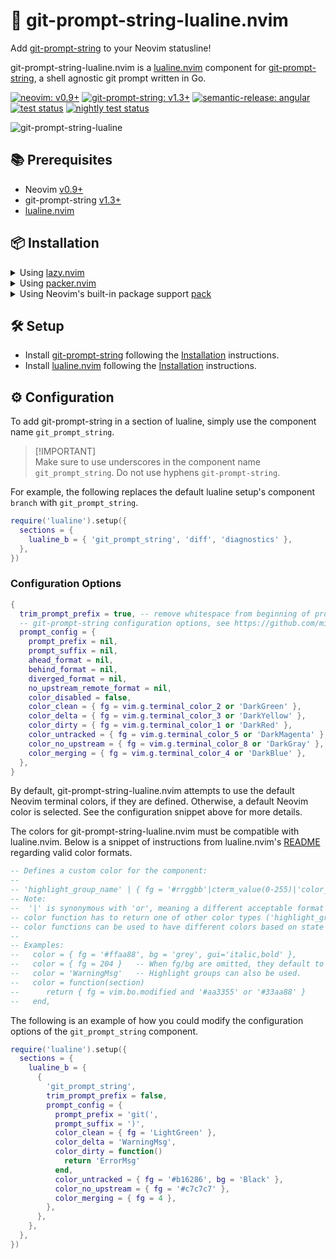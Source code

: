# 📍 git-prompt-string-lualine.nvim

Add [git-prompt-string](https://github.com/mikesmithgh/git-prompt-string) to your Neovim statusline! 

git-prompt-string-lualine.nvim is a [lualine.nvim](https://github.com/nvim-lualine/lualine.nvim) component for [git-prompt-string](https://github.com/mikesmithgh/git-prompt-string), a shell agnostic git prompt written in Go.

[![neovim: v0.9+](https://img.shields.io/static/v1?style=flat-square&label=neovim&message=v0.9%2b&logo=neovim&labelColor=282828&logoColor=8faa80&color=414b32)](https://neovim.io/)
[![git-prompt-string: v1.3+](https://img.shields.io/static/v1?style=flat-square&label=git-prompt-string&message=v1.3%2b&logo=git&labelColor=282828&logoColor=ff6961&color=ff6961)](https://github.com/mikesmithgh/git-prompt-string)
[![semantic-release: angular](https://img.shields.io/static/v1?style=flat-square&label=semantic-release&message=angular&logo=semantic-release&labelColor=282828&logoColor=d8869b&color=8f3f71)](https://github.com/semantic-release/semantic-release)
[![test status](https://img.shields.io/github/actions/workflow/status/mikesmithgh/git-prompt-string-lualine.nvim/tests.yml?style=flat-square&logo=github&logoColor=c7c7c7&label=tests&labelColor=282828&event=push)](https://github.com/mikesmithgh/git-prompt-string-lualine.nvim/actions/workflows/tests.yml?query=event%3Apush)
[![nightly test status](https://img.shields.io/github/actions/workflow/status/mikesmithgh/git-prompt-string-lualine.nvim/tests.yml?style=flat-square&logo=github&logoColor=c7c7c7&label=nightly%20tests&labelColor=282828&event=schedule)](https://github.com/mikesmithgh/git-prompt-string-lualine.nvim/actions/workflows/tests.yml?query=event%3Aschedule)

![git-prompt-string-lualine](https://github.com/mikesmithgh/git-prompt-string-lualine.nvim/assets/10135646/d17ee2bf-e796-4246-9488-18a938a7d807)

## 📚 Prerequisites

- Neovim [v0.9+](https://github.com/neovim/neovim/releases)
- git-prompt-string [v1.3+](https://github.com/mikesmithgh/git-prompt-string)
- [lualine.nvim](https://github.com/nvim-lualine/lualine.nvim)

## 📦 Installation

<details>

<summary>Using <a href="https://github.com/folke/lazy.nvim">lazy.nvim</a></summary>

```lua
  {
    'mikesmithgh/git-prompt-string-lualine.nvim',
    enabled = true,
    lazy = true,
  }
```

</details>
<details>

<summary>Using <a href="https://github.com/wbthomason/packer.nvim">packer.nvim</a></summary>

```lua
  use({
    'mikesmithgh/git-prompt-string-lualine.nvim',
    disable = false,
    opt = true,
  })
```

</details>
<details>

<summary>Using Neovim's built-in package support <a href="https://neovim.io/doc/user/usr_05.html#05.4">pack</a></summary>

```bash
mkdir -p "$HOME/.local/share/nvim/site/pack/mikesmithgh/start/"
cd $HOME/.local/share/nvim/site/pack/mikesmithgh/start
git clone git@github.com:mikesmithgh/git-prompt-string-lualine.nvim
mkdir -p "$HOME/.config/nvim"
echo "require('git-prompt-string-lualine')" >> "$HOME/.config/nvim/init.lua"
```

</details>

## 🛠️ Setup

- Install [git-prompt-string](https://github.com/mikesmithgh/git-prompt-string) following the [Installation](https://github.com/mikesmithgh/git-prompt-string?tab=readme-ov-file#-installation) instructions.
- Install [lualine.nvim](https://github.com/nvim-lualine/lualine.nvim) following the [Installation](https://github.com/nvim-lualine/lualine.nvim?tab=readme-ov-file#installation) instructions.

## ⚙️ Configuration

To add git-prompt-string in a section of lualine, simply use the component name `git_prompt_string`. 

> [!IMPORTANT]\
> Make sure to use underscores in the component name `git_prompt_string`. Do not use hyphens `git-prompt-string`.
> 

For example, the following replaces the default lualine setup's component `branch` with `git_prompt_string`.

```lua
require('lualine').setup({
  sections = {
    lualine_b = { 'git_prompt_string', 'diff', 'diagnostics' },
  },
})
```

### Configuration Options

```lua
{
  trim_prompt_prefix = true, -- remove whitespace from beginning of prompt prefix
  -- git-prompt-string configuration options, see https://github.com/mikesmithgh/git-prompt-string?tab=readme-ov-file#configuration-options
  prompt_config = {
    prompt_prefix = nil,
    prompt_suffix = nil,
    ahead_format = nil,
    behind_format = nil,
    diverged_format = nil,
    no_upstream_remote_format = nil,
    color_disabled = false,
    color_clean = { fg = vim.g.terminal_color_2 or 'DarkGreen' },
    color_delta = { fg = vim.g.terminal_color_3 or 'DarkYellow' },
    color_dirty = { fg = vim.g.terminal_color_1 or 'DarkRed' },
    color_untracked = { fg = vim.g.terminal_color_5 or 'DarkMagenta' },
    color_no_upstream = { fg = vim.g.terminal_color_8 or 'DarkGray' },
    color_merging = { fg = vim.g.terminal_color_4 or 'DarkBlue' },
  },
}
```

By default, git-prompt-string-lualine.nvim attempts to use the default Neovim terminal colors, if they are defined. 
Otherwise, a default Neovim color is selected. See the configuration snippet above for more details.

The colors for git-prompt-string-lualine.nvim must be compatible with lualine.nvim. Below is a snippet of instructions from 
lualine.nvim's [README](https://github.com/nvim-lualine/lualine.nvim?tab=readme-ov-file#installation) regarding valid color formats.

```lua
-- Defines a custom color for the component:
--
-- 'highlight_group_name' | { fg = '#rrggbb'|cterm_value(0-255)|'color_name(red)', bg= '#rrggbb', gui='style' } | function
-- Note:
--  '|' is synonymous with 'or', meaning a different acceptable format for that placeholder.
-- color function has to return one of other color types ('highlight_group_name' | { fg = '#rrggbb'|cterm_value(0-255)|'color_name(red)', bg= '#rrggbb', gui='style' })
-- color functions can be used to have different colors based on state as shown below.
--
-- Examples:
--   color = { fg = '#ffaa88', bg = 'grey', gui='italic,bold' },
--   color = { fg = 204 }   -- When fg/bg are omitted, they default to the your theme's fg/bg.
--   color = 'WarningMsg'   -- Highlight groups can also be used.
--   color = function(section)
--      return { fg = vim.bo.modified and '#aa3355' or '#33aa88' }
--   end,
```

The following is an example of how you could modify the configuration options of the `git_prompt_string` component.

```lua
require('lualine').setup({
  sections = {
    lualine_b = {
      {
        'git_prompt_string',
        trim_prompt_prefix = false,
        prompt_config = {
          prompt_prefix = 'git(',
          prompt_suffix = ')',
          color_clean = { fg = 'LightGreen' },
          color_delta = 'WarningMsg',
          color_dirty = function()
            return 'ErrorMsg'
          end,
          color_untracked = { fg = '#b16286', bg = 'Black' },
          color_no_upstream = { fg = '#c7c7c7' },
          color_merging = { fg = 4 },
        },
      },
    },
  },
})
```

